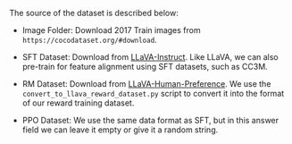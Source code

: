 The source of the dataset is described below:

- Image Folder: Download 2017 Train images from ```https://cocodataset.org/#download```.

- SFT Dataset: Download from [LLaVA-Instruct](https://huggingface.co/datasets/liuhaotian/LLaVA-Instruct-150K). Like LLaVA, we can also pre-train for feature alignment using SFT datasets, such as CC3M.

- RM Dataset: Download from [LLaVA-Human-Preference](https://huggingface.co/datasets/zhiqings/LLaVA-Human-Preference-10K). We use the ```convert_to_llava_reward_dataset.py``` script to convert it into the format of our reward training dataset.

- PPO Dataset: We use the same data format as SFT, but in this answer field we can leave it empty or give it a random string.


